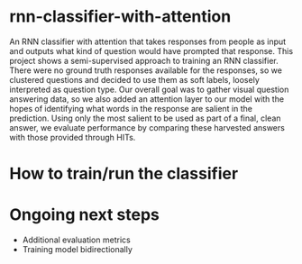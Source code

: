 # rnn-classifier-with-attention
An RNN classifier with attention that takes responses from people as input and outputs what kind of question would have prompted that response. This project shows a semi-supervised approach to training an RNN classifier. There were no ground truth responses available for the responses, so we clustered questions and decided to use them as soft labels, loosely interpreted as question type. Our overall goal was to gather visual question answering data, so we also added an attention layer to our model with the hopes of identifying what words in the response are salient in the prediction. Using only the most salient to be used as part of a final, clean answer, we evaluate performance by comparing these harvested answers with those provided through HITs.

# How to train/run the classifier

# Ongoing next steps
- Additional evaluation metrics
- Training model bidirectionally
